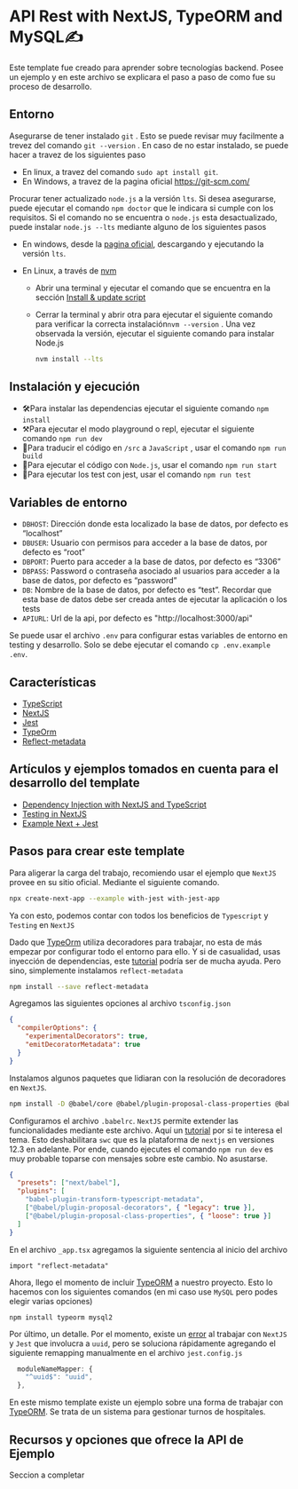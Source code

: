 # API Rest with NextJS, TypeORM and MySQL:writing_hand:

Este template fue creado para aprender sobre tecnologías backend. Posee un ejemplo y en este archivo se explicara el paso a paso de como fue su proceso de desarrollo.

## Entorno

Asegurarse de tener instalado `git` . Esto se puede revisar muy facilmente a trevez del comando `git --version` . En caso de no estar instalado, se puede hacer a travez de los siguientes paso

- En linux, a travez del comando `sudo apt install git`.
- En Windows, a travez de la pagina oficial https://git-scm.com/

Procurar tener actualizado `node.js` a la versión `lts`. Si desea asegurarse, puede ejecutar el comando `npm doctor` que le indicara si cumple con los requisitos. Si el comando no se encuentra o `node.js` esta desactualizado, puede instalar `node.js --lts` mediante alguno de los siguientes pasos

- En windows, desde la [pagina oficial](https://nodejs.org/en/), descargando y ejecutando la versión `lts`.

- En Linux, a través de [nvm](https://github.com/nvm-sh/nvm)

  - Abrir una terminal y ejecutar el comando que se encuentra en la sección [Install & update script](https://github.com/nvm-sh/nvm#install--update-script)

  - Cerrar la terminal y abrir otra para ejecutar el siguiente comando para verificar la correcta instalación`nvm --version` . Una vez observada la versión, ejecutar el siguiente comando para instalar Node.js

    ```bash
    nvm install --lts
    ```

## Instalación y ejecución

- 🛠Para instalar las dependencias ejecutar el siguiente comando `npm install`
- ⚒Para ejecutar el modo playground o repl, ejecutar el siguiente comando `npm run dev`
- 🔧Para traducir el código en `/src` a `JavaScript` , usar el comando `npm run build`
- 🔑Para ejecutar el código con `Node.js`, usar el comando `npm run start`
- 🧪Para ejecutar los test con jest, usar el comando `npm run test`

## Variables de entorno

- `DBHOST`: Dirección donde esta localizado la base de datos, por defecto es “localhost”
- `DBUSER`: Usuario con permisos para acceder a la base de datos, por defecto es “root”
- `DBPORT`: Puerto para acceder a la base de datos, por defecto es “3306”
- `DBPASS`: Password o contraseña asociado al usuarios para acceder a la base de datos, por defecto es “password”
- `DB`: Nombre de la base de datos, por defecto es “test”. Recordar que esta base de datos debe ser creada antes de ejecutar la aplicación o los tests
- `APIURL`: Url de la api, por defecto es "http://localhost:3000/api"

Se puede usar el archivo `.env` para configurar estas variables de entorno en testing y desarrollo. Solo se debe ejecutar el comando `cp .env.example .env`.

## Características

- [TypeScript](https://www.typescriptlang.org/)
- [NextJS](https://nextjs.org/)
- [Jest](https://jestjs.io/)
- [TypeOrm](https://typeorm.io/)
- [Reflect-metadata](https://www.npmjs.com/package/reflect-metadata)

## Artículos y ejemplos tomados en cuenta para el desarrollo del template

- [Dependency Injection with NextJS and TypeScript](https://himynameistim.com/blog/dependency-injection-with-nextjs-and-typescript)
- [Testing in NextJS](https://nextjs.org/docs/testing)
- [Example Next + Jest](https://github.com/vercel/next.js/tree/canary/examples/with-jest)

## Pasos para crear este template

Para aligerar la carga del trabajo, recomiendo usar el ejemplo que `NextJS` provee en su sitio oficial. Mediante el siguiente comando.

```bash
npx create-next-app --example with-jest with-jest-app
```

Ya con esto, podemos contar con todos los beneficios de `Typescript` y `Testing` en `NextJS`

Dado que [TypeOrm](https://typeorm.io/) utiliza decoradores para trabajar, no esta de más empezar por configurar todo el entorno para ello. Y si de casualidad, usas inyección de dependencias, este [tutorial](https://himynameistim.com/blog/dependency-injection-with-nextjs-and-typescript) podría ser de mucha ayuda. Pero sino, simplemente instalamos `reflect-metadata`

```bash
npm install --save reflect-metadata
```

Agregamos las siguientes opciones al archivo `tsconfig.json`

```json
{
  "compilerOptions": {
    "experimentalDecorators": true,
    "emitDecoratorMetadata": true
  }
}
```

Instalamos algunos paquetes que lidiaran con la resolución de decoradores en `NextJS`.

```bash
npm install -D @babel/core @babel/plugin-proposal-class-properties @babel/plugin-proposal-decorators babel-plugin-transform-typescript-metadata
```

Configuramos el archivo `.babelrc`. `NextJS` permite extender las funcionalidades mediante este archivo. Aquí un [tutorial](https://nextjs.org/docs/advanced-features/customizing-babel-config) por si te interesa el tema. Esto deshabilitara `swc` que es la plataforma de `nextjs` en versiones 12.3 en adelante. Por ende, cuando ejecutes el comando `npm run dev` es muy probable toparse con mensajes sobre este cambio. No asustarse.

```json
{
  "presets": ["next/babel"],
  "plugins": [
    "babel-plugin-transform-typescript-metadata",
    ["@babel/plugin-proposal-decorators", { "legacy": true }],
    ["@babel/plugin-proposal-class-properties", { "loose": true }]
  ]
}
```

En el archivo `_app.tsx` agregamos la siguiente sentencia al inicio del archivo

```
import "reflect-metadata"
```

Ahora, llego el momento de incluir [TypeORM](https://typeorm.io/) a nuestro proyecto. Esto lo hacemos con los siguientes comandos (en mi caso use `MySQL` pero podes elegir varias opciones)

```
npm install typeorm mysql2
```

Por último, un detalle. Por el momento, existe un [error](https://github.com/uuidjs/uuid/issues/451) al trabajar con `NextJS` y `Jest` que involucra a `uuid`, pero se soluciona rápidamente agregando el siguiente remapping manualmente en el archivo `jest.config.js`

```js
  moduleNameMapper: {
    "^uuid$": "uuid",
  },
```

En este mismo template existe un ejemplo sobre una forma de trabajar con [TypeORM](https://typeorm.io/). Se trata de un sistema para gestionar turnos de hospitales.

## Recursos y opciones que ofrece la API de Ejemplo

Seccion a completar
